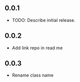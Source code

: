 ## 0.0.1

* TODO: Describe initial release.

## 0.0.2

* Add link repo in read me

## 0.0.3

* Rename class name
